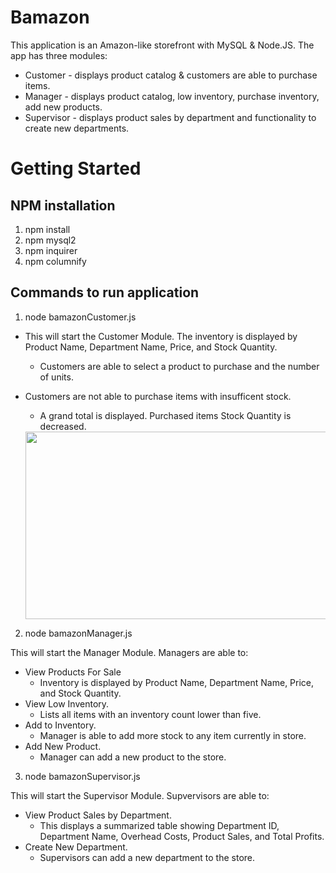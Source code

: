 # Bamazon

This application is an Amazon-like storefront with MySQL & Node.JS. The app has three modules:

* Customer - displays product catalog & customers are able to purchase items.
* Manager - displays product catalog, low inventory, purchase inventory, add new products.
* Supervisor - displays product sales by department and functionality to create new departments.

# Getting Started

## NPM installation

1. npm install
2. npm mysql2
3. npm inquirer
4. npm columnify

## Commands to run application

1. node bamazonCustomer.js

* This will start the Customer Module.
The inventory is displayed by Product Name, Department Name, Price, and Stock Quantity.
	* Customers are able to select a product to purchase and the number of units.
* Customers are not able to purchase items with insufficent stock.
	* A grand total is displayed. Purchased items Stock Quantity is decreased.
	
	<img src="gifs/Large Gif.gif" width="500" height="300">

2. node bamazonManager.js

This will start the Manager Module. Managers are able to:
* View Products For Sale
	* Inventory is displayed by Product Name, Department Name, Price, and Stock Quantity.
* View Low Inventory.
	* Lists all items with an inventory count lower than five.
* Add to Inventory.
	* Manager is able to add more stock to any item currently in store.
* Add New Product.
	* Manager can add a new product to the store.

3. node bamazonSupervisor.js

This will start the Supervisor Module. Supvervisors are able to:
* View Product Sales by Department.
	* This displays a summarized table showing Department ID, Department Name, Overhead Costs, Product Sales, and Total Profits.
* Create New Department.
	* Supervisors can add a new department to the store.

